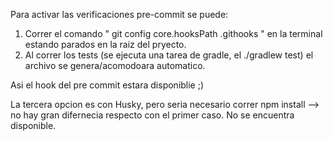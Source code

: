 Para activar las verificaciones pre-commit se puede:

1) Correr el comando " git config core.hooksPath .githooks " en la terminal estando parados en la raiz del pryecto. 
2) Al correr los tests (se ejecuta una tarea de gradle, el ./gradlew test) el archivo se genera/acomodoara automatico.

Asi el hook del pre commit estara disponiblie ;)

La tercera opcion es con Husky, pero seria necesario correr npm install --> no hay gran difernecia respecto con el primer caso. 
No se encuentra disponible. 